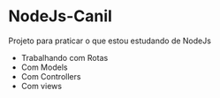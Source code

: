 # NodeJs-Canil

Projeto para praticar o que estou estudando de NodeJs

- Trabalhando com Rotas
- Com Models
- Com Controllers
- Com views
